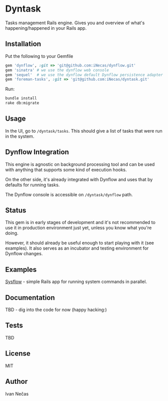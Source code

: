 Dyntask
=======

Tasks management Rails engine. Gives you and overview of what's
happening/happened in your Rails app.

Installation
------------

Put the following to your Gemfile

```ruby
gem 'dynflow', :git => 'git@github.com:iNecas/dynflow.git'
gem 'sinatra' # we use the dynflow web console
gem 'sequel'  # we use the dynflow default Dynflow persistence adapter
gem 'foreman-tasks', :git => 'git@github.com:iNecas/dyntask.git'
```

Run:

```bash
bundle install
rake db:migrate
```

Usage
-----

In the UI, go to `/dyntask/tasks`. This should give a list of
tasks that were run in the system.

Dynflow Integration
-------------------

This engine is agnostic on background processing tool and can be used
with anything that supports some kind of execution hooks.

On the other side, it's already integrated with Dynflow and uses
that by defaults for running tasks.

The Dynflow console is accessible on `/dyntask/dynflow` path.

Status
------

This gem is in early stages of development and it's not recommended to
use it in production environment just yet, unless you know what you're
doing.

However, it should already be useful enough to start playing with it
(see examples). It also serves as an incubator and testing environment
for Dynflow changes.

Examples
--------

[Sysflow](https://www.github.com/iNecas/sysflow) - simple Rails app
for running system commands in parallel.

Documentation
-------------

TBD - dig into the code for now (happy hacking:)

Tests
-----

TBD

License
-------

MIT

Author
------

Ivan Nečas
